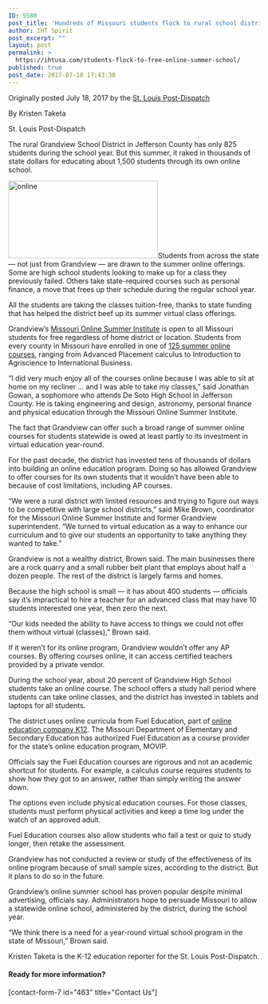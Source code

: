 ```yaml
---
ID: 5580
post_title: 'Hundreds of Missouri students flock to rural school district&#8217;s free online summer school'
author: IHT Spirit
post_excerpt: ""
layout: post
permalink: >
  https://ihtusa.com/students-flock-to-free-online-summer-school/
published: true
post_date: 2017-07-18 17:43:38
---
```

Originally posted July 18, 2017 by the <a href="http://www.stltoday.com/news/local/education/hundreds-of-missouri-students-flock-to-rural-school-district-s/article_287622a5-92a5-558d-835b-d04fbf0f9fa8.html" target="_blank" rel="noopener">St. Louis Post-Dispatch</a>

By Kristen Taketa

St. Louis Post-Dispatch
<p class="subscriber-only">The rural Grandview School District in Jefferson County has only 825 students during the school year. But this summer, it raked in thousands of state dollars for educating about 1,500 students through its own online school.</p>
<p class="subscriber-only"><a href="https://ihtusa.com/wp-content/uploads/2017/07/sharedcontentimage7-18.jpg"><img class="alignright wp-image-5588 size-medium" src="https://ihtusa.com/wp-content/uploads/2017/07/sharedcontentimage7-18-300x155.jpg" alt="online" width="300" height="155" /></a>Students from across the state — not just from Grandview — are drawn to the summer online offerings. Some are high school students looking to make up for a class they previously failed. Others take state-required courses such as personal finance, a move that frees up their schedule during the regular school year.</p>
<p class="subscriber-only"><!--more-->All the students are taking the classes tuition-free, thanks to state funding that has helped the district beef up its summer virtual class offerings.</p>
<p class="subscriber-only">Grandview’s <a href="http://www.grandviewr2.com/virtual-summer-school-2086ff82" target="_blank" rel="noopener">Missouri Online Summer Institute</a> is open to all Missouri students for free regardless of home district or location. Students from every county in Missouri have enrolled in one of <a href="https://drive.google.com/file/d/0B3UdX3t3ROMnanBoSUFRUjRuS054WVRMb3kxWFExZW5fV1Aw/view" target="_blank" rel="noopener">125 summer online courses</a>, ranging from Advanced Placement calculus to Introduction to Agriscience to International Business.</p>
<p class="subscriber-only">“I did very much enjoy all of the courses online because I was able to sit at home on my recliner … and I was able to take my classes,” said Jonathan Gowan, a sophomore who attends De Soto High School in Jefferson County. He is taking engineering and design, astronomy, personal finance and physical education through the Missouri Online Summer Institute.</p>
<p class="subscriber-only">The fact that Grandview can offer such a broad range of summer online courses for students statewide is owed at least partly to its investment in virtual education year-round.</p>
<p class="subscriber-only">For the past decade, the district has invested tens of thousands of dollars into building an online education program. Doing so has allowed Grandview to offer courses for its own students that it wouldn’t have been able to because of cost limitations, including AP courses.</p>
<p class="subscriber-only">“We were a rural district with limited resources and trying to figure out ways to be competitive with large school districts,” said Mike Brown, coordinator for the Missouri Online Summer Institute and former Grandview superintendent. “We turned to virtual education as a way to enhance our curriculum and to give our students an opportunity to take anything they wanted to take.”</p>
<p class="subscriber-only">Grandview is not a wealthy district, Brown said. The main businesses there are a rock quarry and a small rubber belt plant that employs about half a dozen people. The rest of the district is largely farms and homes.</p>
<p class="subscriber-only">Because the high school is small — it has about 400 students — officials say it’s impractical to hire a teacher for an advanced class that may have 10 students interested one year, then zero the next.</p>
<p class="subscriber-only">“Our kids needed the ability to have access to things we could not offer them without virtual (classes),” Brown said.</p>
<p class="subscriber-only">If it weren’t for its online program, Grandview wouldn’t offer any AP courses. By offering courses online, it can access certified teachers provided by a private vendor.</p>
<p class="subscriber-only">During the school year, about 20 percent of Grandview High School students take an online course. The school offers a study hall period where students can take online classes, and the district has invested in tablets and laptops for all students.</p>
<p class="subscriber-only">The district uses online curricula from Fuel Education, part of <a href="http://www.k12.com/k12-education.html" target="_blank" rel="noopener">online education company K12</a>. The Missouri Department of Elementary and Secondary Education has authorized Fuel Education as a course provider for the state’s online education program, MOVIP.</p>
<p class="subscriber-only">Officials say the Fuel Education courses are rigorous and not an academic shortcut for students. For example, a calculus course requires students to show how they got to an answer, rather than simply writing the answer down.</p>
<p class="subscriber-only">The options even include physical education courses. For those classes, students must perform physical activities and keep a time log under the watch of an approved adult.</p>
<p class="subscriber-only">Fuel Education courses also allow students who fail a test or quiz to study longer, then retake the assessment.</p>
<p class="subscriber-only">Grandview has not conducted a review or study of the effectiveness of its online program because of small sample sizes, according to the district. But it plans to do so in the future.</p>
<p class="subscriber-only">Grandview’s online summer school has proven popular despite minimal advertising, officials say. Administrators hope to persuade Missouri to allow a statewide online school, administered by the district, during the school year.</p>
<p class="subscriber-only">“We think there is a need for a year-round virtual school program in the state of Missouri,” Brown said.</p>
Kristen Taketa is the K-12 education reporter for the St. Louis Post-Dispatch.
<h4>Ready for more information?</h4>
<div class="author-box-avatar">[contact-form-7 id="463" title="Contact Us"]</div>